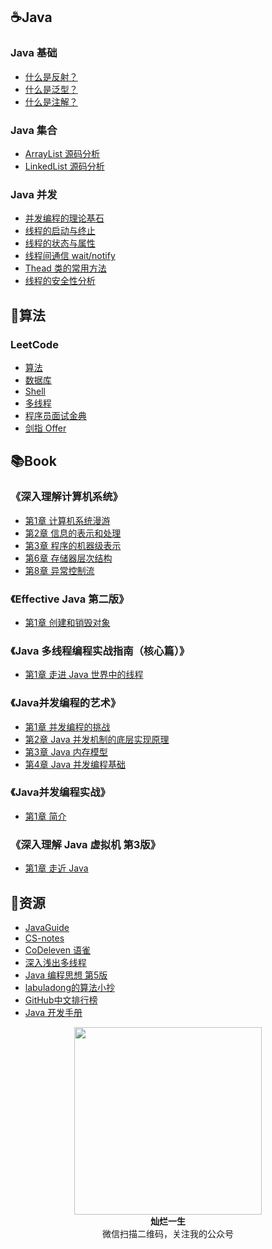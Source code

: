 ## ☕Java

### Java 基础

- [什么是反射？](/docs/Java/basic/什么是反射？.md)
- [什么是泛型？](/docs/Java/basic/什么是泛型？.md)
- [什么是注解？](/docs/Java/basic/什么是注解？.md)

### Java 集合

- [ArrayList 源码分析](/docs/Java/collection/ArrayList%20源码分析.md)
- [LinkedList 源码分析](/docs/Java/collection/LinkedList%20源码分析.md)

### Java 并发

- [并发编程的理论基石](/docs/Java/multithread/并发编程的理论基石.md)
- [线程的启动与终止](/docs/Java/multithread/线程的启动与终止.md)
- [线程的状态与属性](/docs/Java/multithread/线程的状态与属性.md)
- [线程间通信 wait/notify](/docs/Java/multithread/线程间通信%20wait%20notify.md)
- [Thead 类的常用方法](/docs/Java/multithread/Thead%20类的常用方法.md)
- [线程的安全性分析](/docs/Java/multithread/线程的安全性问题.md)

## 📝算法

### LeetCode

- [算法](/docs/Algorithm&DataStructure/LeetCode?id=算法)
- [数据库](/docs/Algorithm&DataStructure/LeetCode?id=数据库)
- [Shell](/docs/Algorithm&DataStructure/LeetCode?id=Shell)
- [多线程](/docs/Algorithm&DataStructure/LeetCode?id=多线程)
- [程序员面试金典](/docs/Algorithm&DataStructure/LeetCode?id=程序员面试金典)
- [剑指 Offer](/docs/Algorithm&DataStructure/LeetCode?id=剑指-offer)

## 📚Book

### 《深入理解计算机系统》

- [第1章 计算机系统漫游](/docs/book/深入理解计算机系统/第1章%20计算机系统漫游.md)
- [第2章 信息的表示和处理](/docs/book/深入理解计算机系统/第2章%20信息的表示和处理.md)
- [第3章 程序的机器级表示](/docs/book/深入理解计算机系统/第3章%20程序的机器级表示.md)
- [第6章 存储器层次结构](/docs/book/深入理解计算机系统/第6章%20存储器层次结构.md)
- [第8章 异常控制流](/docs/book/深入理解计算机系统/第8章%20异常控制流.md)

### 《Effective Java 第二版》

- [第1章 创建和销毁对象](/docs/book/Effective%20Java%20第二版/第1章%20创建和销毁对象.md)

### 《Java 多线程编程实战指南（核心篇）》

- [第1章 走进 Java 世界中的线程](/docs/book/Java%20多线程编程实战指南（核心篇）/第1章%20走进%20Java%20世界中的线程.md)

### 《Java并发编程的艺术》

- [第1章 并发编程的挑战](/docs/book/Java并发编程的艺术/第1章%20并发编程的挑战.md)
- [第2章 Java 并发机制的底层实现原理](/docs/book/Java并发编程的艺术/第2章%20Java%20并发机制的底层实现原理.md)
- [第3章 Java 内存模型](/docs/book/Java并发编程的艺术/第3章%20Java%20内存模型.md)
- [第4章 Java 并发编程基础](/docs/book/Java并发编程的艺术/第4章%20Java%20并发编程基础.md)

### 《Java并发编程实战》

- [第1章 简介](/docs/book/Java并发编程实战/第1章%20简介.md)

### 《深入理解 Java 虚拟机 第3版》

- [第1章  走近 Java](/docs/book/深入理解%20Java%20虚拟机第3版/第1章%20%20走近%20Java.md)

## 🍯资源

- [JavaGuide](https://snailclimb.gitee.io/javaguide/#/)
- [CS-notes](https://cyc2018.github.io/CS-Notes/#/)
- [CoDeleven 语雀](https://www.yuque.com/codeleven)
- [深入浅出多线程](http://concurrent.redspider.group/RedSpider.html)
- [Java 编程思想 第5版](https://lingcoder.github.io/OnJava8/#/)
- [labuladong的算法小抄](https://labuladong.gitbook.io/algo/)
- [GitHub中文排行榜](https://github.com/kon9chunkit/GitHub-Chinese-Top-Charts)
- [Java 开发手册](https://github.com/alibaba/p3c)

<div align = "center">  
    <img width="300px" src="https://img-blog.csdnimg.cn/20191021125444178.jpg" />
    <div><strong>灿烂一生</strong></div>
    <div>微信扫描二维码，关注我的公众号</div>
</div>